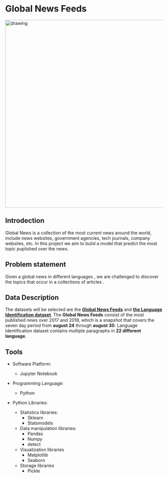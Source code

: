 # Global News Feeds


<img src="https://github.com/samaher21/NLP_Project/blob/main/Picture1.jpg" alt="drawing" width="600"/>


## Introdection

Global News is a collection of the  most current news around the world, include news websites, government agencies, tech journals, company websites, etc.
In this project we aim to bulid a model that predict the most topic puplished over the news.

## Problem statement

Given a global news  in different  languages , we are challenged to discover  the topics that occur in a collections of articles .

## Data Description

The datasets will be selected are the [**Global News Feeds**](https://www.kaggle.com/therohk/global-news-week) and [**the Language Identification dataset**](https://www.kaggle.com/zarajamshaid/language-identification-datasst?select=dataset.csv).
The **Global News Feeds** consist of the most published news over 2017 and 2018, which is a snapshot that covers the seven day period from **august 24** through  **august 30**.
Language Identification dataset contains multiple paragraphs in **22 different language**.

## Tools
- Software Platform:

    - Jupyter Notebook
- Programming Language:

    - Python
- Python Libraries:
    - Statistics libraries:
        - Sklearn
        - Statsmodels
    - Data manipulation libraries:
        - Pandas
        - Numpy
        - detect
    - Visualization libraries
        - Matplotlib
        - Seaborn
    - Storage libraries
        - Pickle

